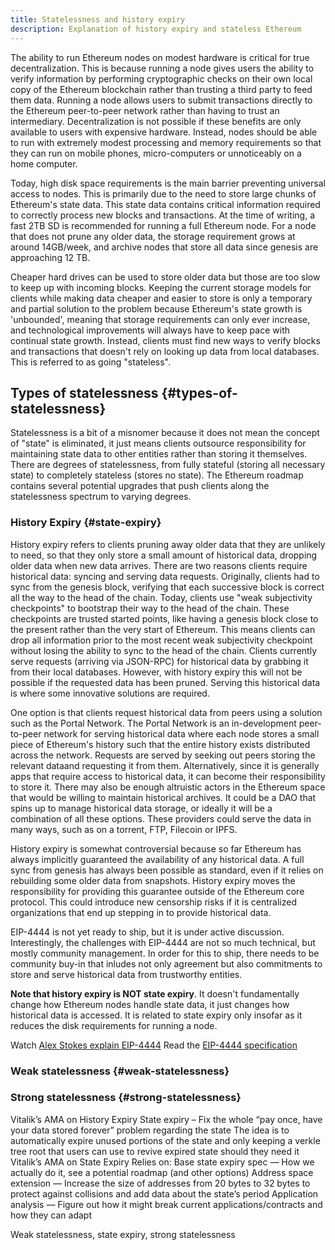 ```yaml
---
title: Statelessness and history expiry
description: Explanation of history expiry and stateless Ethereum
---
```


The ability to run Ethereum nodes on modest hardware is critical for true decentralization. This is because running a node gives users the ability to verify information by performing cryptographic checks on their own local copy of the Ethereum blockchain rather than trusting a third party to feed them data. Running a node allows users to submit transactions directly to the Ethereum peer-to-peer network rather than having to trust an intermediary. Decentralization is not possible if these benefits are only available to users with expensive hardware. Instead, nodes should be able to run with extremely modest processing and memory requirements so that they can run on mobile phones, micro-computers or unnoticeably on a home computer.

Today, high disk space requirements is the main barrier preventing universal access to nodes. This is primarily due to the need to store large chunks of Ethereum's state data. This state data contains critical information required to correctly process new blocks and transactions. At the time of writing, a fast 2TB SD is recommended for running a full Ethereum node. For a node that does not prune any older data, the storage requirement grows at around 14GB/week, and archive nodes that store all data since genesis are approaching 12 TB.

Cheaper hard drives can be used to store older data but those are too slow to keep up with incoming blocks. Keeping the current storage models for clients while making data cheaper and easier to store is only a temporary and partial solution to the problem because Ethereum's state growth is 'unbounded', meaning that storage requirements can only ever increase, and technological improvements will always have to keep pace with continual state growth. Instead, clients must find new ways to verify blocks and transactions that doesn't rely on looking up data from local databases. This is referred to as going "stateless".

## Types of statelessness {#types-of-statelessness}

Statelessness is a bit of a misnomer because it does not mean the concept of "state" is eliminated, it just means clients outsource responsibility for maintaining state data to other entities rather than storing it themselves. There are degrees of statelessness, from fully stateful (storing all necessary state) to completely stateless (stores no state). The Ethereum roadmap contains several potential upgrades that push clients along the statelessness spectrum to varying degrees.

### History Expiry {#state-expiry}

History expiry refers to clients pruning away older data that they are unlikely to need, so that they only store a small amount of historical data, dropping older data when new data arrives. There are two reasons clients require historical data: syncing and serving data requests. Originally, clients had to sync from the genesis block, verifying that each successive block is correct all the way to the head of the chain. Today, clients use "weak subjectivity checkpoints" to bootstrap their way to the head of the chain. These checkpoints are trusted started points, like having a genesis block close to the present rather than the very start of Ethereum. This means clients can drop all information prior to the most recent weak subjectivity checkpoint without losing the ability to sync to the head of the chain. Clients currently serve requests (arriving via JSON-RPC) for historical data by grabbing it from their local databases. However, with history expiry this will not be possible if the requested data has been pruned. Serving this historical data is where some innovative solutions are required.

One option is that clients request historical data from peers using a solution such as the Portal Network. The Portal Network is an in-development peer-to-peer network for serving historical data where each node stores a small piece of Ethereum's history such that the entire history exists distributed across the network. Requests are served by seeking out peers storing the relevant dataand requesting it from them. Alternatively, since it is generally apps that require access to historical data, it can become their responsibility to store it. There may also be enough altruistic actors in the Ethereum space that would be willing to maintain historical archives. It could be a DAO that spins up to manage historical data storage, or ideally it will be a combination of all these options. These providers could serve the data in many ways, such as on a torrent, FTP, Filecoin or IPFS.

History expiry is somewhat controversial because so far Ethereum has always implicitly guaranteed the availability of any historical data. A full sync from genesis has always been possible as standard, even if it relies on rebuilding some older data from snapshots. History expiry moves the responsibility for providing this guarantee outside of the Ethereum core protocol. This could introduce new censorship risks if it is centralized organizations that end up stepping in to provide historical data.

EIP-4444 is not yet ready to ship, but it is under active discussion. Interestingly, the challenges with EIP-4444 are not so much technical, but mostly community management. In order for this to ship, there needs to be community buy-in that inludes not only agreement but also commitments to store and serve historical data from trustworthy entities.

**Note that history expiry is NOT state expiry**. It doesn't fundamentally change how Ethereum nodes handle state data, it just changes how historical data is accessed. It is related to state expiry only insofar as it reduces the disk requirements for running a node.

Watch [Alex Stokes explain EIP-4444](https://youtu.be/SfDC_qUZaos)
Read the [EIP-4444 specification](https://eips.ethereum.org/EIPS/eip-4444)

### Weak statelessness {#weak-statelessness}

### Strong statelessness {#strong-statelessness}

Vitalik’s AMA on History Expiry
State expiry – Fix the whole “pay once, have your data stored forever” problem regarding the state
The idea is to automatically expire unused portions of the state and only keeping a verkle tree root that users can use to revive expired state should they need it
Vitalik’s AMA on State Expiry
Relies on:
Base state expiry spec — How we actually do it, see a potential roadmap (and other options)
Address space extension — Increase the size of addresses from 20 bytes to 32 bytes to protect against collisions and add data about the state’s period
Application analysis — Figure out how it might break current applications/contracts and how they can adapt

Weak statelessness, state expiry, strong statelessness

